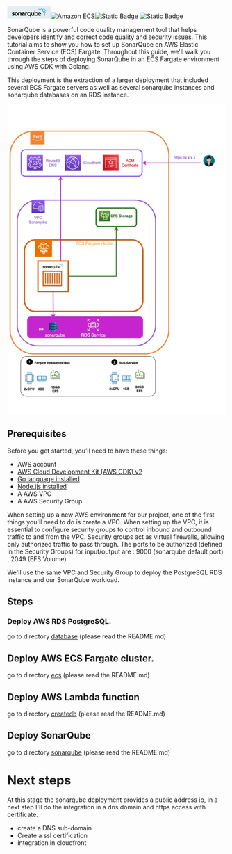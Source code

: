 ![SonarQube](images/sonar.png)![Amazon ECS](https://img.shields.io/static/v1?style=for-the-badge&message=Amazon+ECS&color=222222&logo=Amazon+ECS&logoColor=FF9900&label=)![Static Badge](https://img.shields.io/badge/Go-v1.21-blue:) ![Static Badge](https://img.shields.io/badge/AWS_CDK-v2.96.2-blue:)



SonarQube is a powerful code quality management tool that helps developers identify and correct code quality and security issues.
This tutorial aims to show you how to set up SonarQube on AWS Elastic Container Service (ECS) Fargate. Throughout this guide, we'll walk you through the steps of deploying SonarQube in an ECS Fargate environment using AWS CDK with Golang.


This deployment is the extraction of a larger deployment that included several ECS Fargate servers as well as several sonarqube instances and sonarqube databases on an RDS instance.

![Azure AKS, Azure AKS](/images/aws-ecs-fargate-sonar.jpg)

## Prerequisites

Before you get started, you’ll need to have these things:

* AWS account
* [AWS Cloud Development Kit (AWS CDK) v2](https://docs.aws.amazon.com/cdk/v2/guide/getting_started.html)
* [Go language installed](https://go.dev/)
* [Node.jjs installed](https://nodejs.org/en)
* A AWS VPC
* A AWS Security Group

When setting up a new AWS environment for our project, one of the first things you'll need to do is create a VPC.
When setting up the VPC, it is essential to configure security groups to control inbound and outbound traffic to and from the VPC. Security groups act as virtual firewalls, allowing only authorized traffic to pass through.
The ports to be authorized (defined in the Security Groups) for input/output are : 9000 (sonarqube default port) , 2049 (EFS Volume) 

We'll use the same VPC and Security Group to deploy the PostgreSQL RDS instance and our SonarQube workload.

## Steps

### Deploy AWS RDS PostgreSQL.

go to directory [database](https://github.com/colussim/AWS_ECS_FARGATE_SONARQUBE/tree/main/database) (please read the README.md)

## Deploy AWS ECS Fargate cluster.

go to directory [ecs](https://github.com/colussim/AWS_ECS_FARGATE_SONARQUBE/tree/main/ecs) (please read the README.md)

## Deploy AWS Lambda function 

go to directory [createdb](https://github.com/colussim/AWS_ECS_FARGATE_SONARQUBE/tree/main/createdb) (please read the README.md)

## Deploy SonarQube

go to directory [sonarqube](https://github.com/colussim/AWS_ECS_FARGATE_SONARQUBE/tree/main/sonarqube) (please read the README.md)



# Next steps

At this stage the sonarqube deployment provides a public address ip, in a next step I'll do the integration in a dns domain and https access with certificate.

- create a DNS sub-domain
- Create a ssl certification 
- integration in cloudfront
